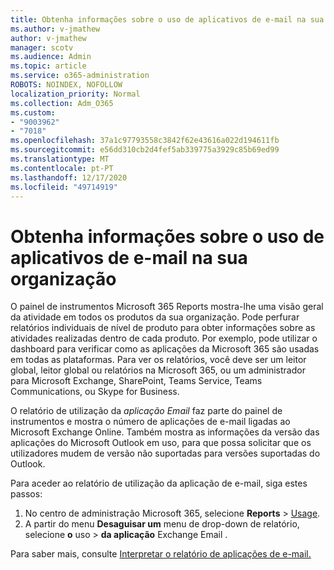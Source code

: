 ```yaml
---
title: Obtenha informações sobre o uso de aplicativos de e-mail na sua organização
ms.author: v-jmathew
author: v-jmathew
manager: scotv
ms.audience: Admin
ms.topic: article
ms.service: o365-administration
ROBOTS: NOINDEX, NOFOLLOW
localization_priority: Normal
ms.collection: Adm_O365
ms.custom:
- "9003962"
- "7018"
ms.openlocfilehash: 37a1c97793558c3842f62e43616a022d194611fb
ms.sourcegitcommit: e56dd310cb2d4fef5ab339775a3929c85b69ed99
ms.translationtype: MT
ms.contentlocale: pt-PT
ms.lasthandoff: 12/17/2020
ms.locfileid: "49714919"
---
```

# <a name="gain-insight-into-the-use-of-email-apps-in-your-organization"></a>Obtenha informações sobre o uso de aplicativos de e-mail na sua organização

O painel de instrumentos Microsoft 365 Reports mostra-lhe uma visão geral da atividade em todos os produtos da sua organização. Pode perfurar relatórios individuais de nível de produto para obter informações sobre as atividades realizadas dentro de cada produto. Por exemplo, pode utilizar o dashboard para verificar como as aplicações da Microsoft 365 são usadas em todas as plataformas. Para ver os relatórios, você deve ser um leitor global, leitor global ou relatórios na Microsoft 365, ou um administrador para Microsoft Exchange, SharePoint, Teams Service, Teams Communications, ou Skype for Business.

O relatório de utilização da *aplicação Email* faz parte do painel de instrumentos e mostra o número de aplicações de e-mail ligadas ao Microsoft Exchange Online. Também mostra as informações da versão das aplicações do Microsoft Outlook em uso, para que possa solicitar que os utilizadores mudem de versão não suportadas para versões suportadas do Outlook.

Para aceder ao relatório de utilização da aplicação de e-mail, siga estes passos:

1. No centro de administração Microsoft 365, selecione **Reports**  >  [Usage](https://go.microsoft.com/fwlink/?linkid=2140342).
2. A partir do menu **Desaguisar um** menu de drop-down de relatório, selecione **o** uso  >  **da aplicação** Exchange Email .

Para saber mais, consulte [Interpretar o relatório de aplicações de e-mail.](https://go.microsoft.com/fwlink/?linkid=2140508)

